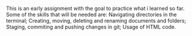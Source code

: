 This is an early assignment with the goal to practice what i learned so far.
Some of the skills that will be needed are:
Navigating directories in the terminal;
Creating, moving, deleting and renaming documents and folders;
Staging, commiting and pushing changes in git;
Usage of HTML code.
